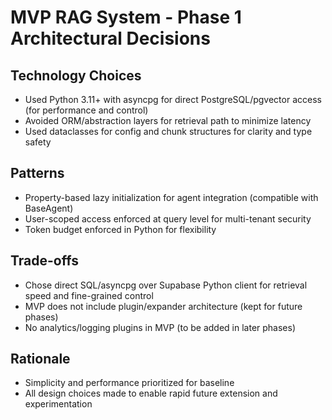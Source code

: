 # MVP RAG System - Phase 1 Architectural Decisions

## Technology Choices
- Used Python 3.11+ with asyncpg for direct PostgreSQL/pgvector access (for performance and control)
- Avoided ORM/abstraction layers for retrieval path to minimize latency
- Used dataclasses for config and chunk structures for clarity and type safety

## Patterns
- Property-based lazy initialization for agent integration (compatible with BaseAgent)
- User-scoped access enforced at query level for multi-tenant security
- Token budget enforced in Python for flexibility

## Trade-offs
- Chose direct SQL/asyncpg over Supabase Python client for retrieval speed and fine-grained control
- MVP does not include plugin/expander architecture (kept for future phases)
- No analytics/logging plugins in MVP (to be added in later phases)

## Rationale
- Simplicity and performance prioritized for baseline
- All design choices made to enable rapid future extension and experimentation 